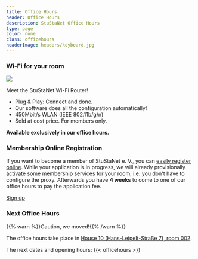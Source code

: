 ```yaml
---
title: Office Hours
header: Office Hours
description: StuStaNet Office Hours
type: page
color: none
class: officehours
headerImage: headers/keyboard.jpg
---
```


<div class="callout callout-default">
    <h3>Wi-Fi for your room</h3>
    <img src="/figures/router_m.jpg" class="router small">
    <p>Meet the StuStaNet Wi-Fi Router!</p>
    <ul>
        <li><i class="fa fa-check" aria-hidden="true"></i>Plug & Play: Connect and done.</li>
        <li><i class="fa fa-heart" aria-hidden="true"></i>Our software does all the configuration automatically!</li>
        <li><i class="fa fa-tachometer" aria-hidden="true"></i>450Mbit/s WLAN (IEEE 802.11b/g/n)</li>
        <li><i class="fa fa-euro" aria-hidden="true"></i>Sold at cost price. For members only.</li>
    </ul>
    <p><b>Available exclusively in our office hours.</b></p>
</div>


### Membership Online Registration
If you want to become a member of StuStaNet e. V., you can <a href="https://reg.stustanet.de/">easily register online</a>. While your application is in progress, we will already provisionally activate some membership services for your room, i.e. you don't have to configure the proxy.
Afterwards you have **4 weeks** to come to one of our office hours to pay the application fee.

<a class="button" href="https://reg.stustanet.de/">Sign up</a>


### Next Office Hours
{{% warn %}}Caution, we moved!{{% /warn %}}

The office hours take place in [House 10 (Hans-Leipelt-Straße 7), room 002](https://maps.google.com/maps?cid=3018882636502329665).

The next dates and opening hours:
{{< officehours >}}
